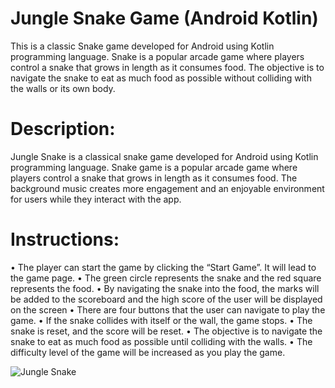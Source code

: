 # Jungle Snake Game (Android Kotlin)

This is a classic Snake game developed for Android using Kotlin programming language. Snake is a popular arcade game where players control a snake that grows in length as it consumes food. The objective is to navigate the snake to eat as much food as possible without colliding with the walls or its own body.


# Description:
Jungle Snake is a classical snake game developed for Android using Kotlin programming language. Snake game is a popular arcade game where players control a snake that grows in length as it consumes food. The background music creates more engagement and an enjoyable environment for users while they interact with the app.

# Instructions:

•	The player can start the game by clicking the “Start Game”. It will lead to the game page.
•	The green circle represents the snake and the red square represents the food.
•	By navigating the snake into the food, the marks will be added to the scoreboard and the high score of the user will be displayed on the screen
•	There are four buttons that the user can navigate to play the game.
•	If the snake collides with itself or the wall, the game stops.
•	The snake is reset, and the score will be reset.
•	The objective is to navigate the snake to eat as much food as possible until colliding with the walls.
•	The difficulty level of the game will be increased as you play the game.

![Jungle Snake](https://github.com/user-attachments/assets/49e872db-beff-4529-b904-241b8064119f)

